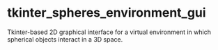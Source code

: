 # tkinter_spheres_environment_gui
Tkinter-based 2D graphical interface for a virtual environment in which spherical objects interact in a 3D space. 
